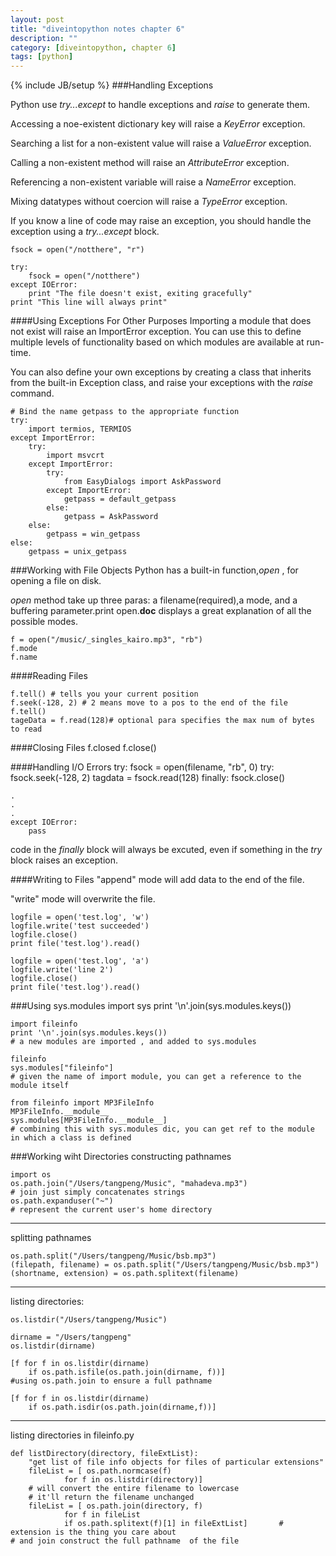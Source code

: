 ```yaml
---
layout: post
title: "diveintopython notes chapter 6"
description: ""
category: [diveintopython, chapter 6]
tags: [python]
---
```

{% include JB/setup %}
###Handling Exceptions

Python use *try...except* to handle exceptions and *raise* to generate them.

Accessing a noe-existent dictionary key will raise a *KeyError* exception.

Searching a list for a non-existent value will raise a *ValueError* exception.

Calling a non-existent method will raise an *AttributeError* exception.

Referencing a non-existent variable will raise a *NameError* exception.

Mixing datatypes without coercion will raise a *TypeError* exception.

If you know a line of code may raise an exception, you should handle the exception using a *try...except* block.

	fsock = open("/notthere", "r")
	
	try:
		fsock = open("/notthere")
	except IOError:
		print "The file doesn't exist, exiting gracefully"
	print "This line will always print"

####Using Exceptions For Other Purposes
Importing a module that does not exist will raise an ImportError exception. You can use this to define multiple levels of functionality based on which modules are available at run-time.

You can also define your own exceptions by creating a class that inherits from the built-in Exception class, and raise your exceptions with the *raise* command.

	# Bind the name getpass to the appropriate function
	try:
		import termios, TERMIOS
	except ImportError:
		try:
			import msvcrt
		except ImportError:
			try:
				from EasyDialogs import AskPassword
			except ImportError:
				getpass = default_getpass
			else:
				getpass = AskPassword
		else:
			getpass = win_getpass
	else:
		getpass = unix_getpass
		
###Working with File Objects
Python has a built-in function,*open* , for opening a file on  disk.

*open* method take up three paras: a filename(required),a mode, and a buffering parameter.print open.__doc__ displays a great explanation of all the possible modes.

	f = open("/music/_singles_kairo.mp3", "rb")
	f.mode
	f.name

####Reading Files

	f.tell() # tells you your current position 
	f.seek(-128, 2) # 2 means move to a pos to the end of the file
	f.tell()
	tageData = f.read(128)# optional para specifies the max num of bytes to read

####Closing Files
	f.closed
	f.close()
	

####Handling I/O Errors
	try:
		fsock = open(filename, "rb", 0)
		try:
			fsock.seek(-128, 2)	
			tagdata = fsock.read(128)
		finally:
			fsock.close()
	
	.
	.
	.
	except IOError:
		pass

code in the *finally* block will always be excuted, even if something in the *try* block raises an exception.

####Writing to Files
"append" mode will add data to the end of the file.  

"write" mode will overwrite the file.  

	logfile = open('test.log', 'w')
	logfile.write('test succeeded')
	logfile.close()
	print file('test.log').read()
	
	logfile = open('test.log', 'a')
	logfile.write('line 2')
	logfile.close()
	print file('test.log').read()
	
###Using sys.modules
	import sys
	print '\n'.join(sys.modules.keys())
	
	import fileinfo
	print '\n'.join(sys.modules.keys())
	# a new modules are imported , and added to sys.modules
	
	fileinfo
	sys.modules["fileinfo"]
	# given the name of import module, you can get a reference to the module itself
	
	from fileinfo import MP3FileInfo
	MP3FileInfo.__module__
	sys.modules[MP3FileInfo.__module__]
	# combining this with sys.modules dic, you can get ref to the module in which a class is defined
	
	
		
###Working wiht Directories
constructing pathnames

	import os
	os.path.join("/Users/tangpeng/Music", "mahadeva.mp3")
	# join just simply concatenates strings
	os.path.expanduser("~")
	# represent the current user's home directory
	
---
splitting pathnames

	os.path.split("/Users/tangpeng/Music/bsb.mp3")
	(filepath, filename) = os.path.split("/Users/tangpeng/Music/bsb.mp3")
	(shortname, extension) = os.path.splitext(filename)
	
___
listing directories:

		
	os.listdir("/Users/tangpeng/Music")
	
	dirname = "/Users/tangpeng"
	os.listdir(dirname)
	
	[f for f in os.listdir(dirname)
		if os.path.isfile(os.path.join(dirname, f))]
	#using os.path.join to ensure a full pathname
	
	[f for f in os.listdir(dirname)
		if os.path.isdir(os.path.join(dirname,f))]	
---
listing directories in fileinfo.py

	
	def listDirectory(directory, fileExtList):
		"get list of file info objects for files of particular extensions"
		fileList = [ os.path.normcase(f) 
				for f in os.listdir(directory)]
		# will convert the entire filename to lowercase
		# it'll return the filename unchanged		
		fileList = [ os.path.join(directory, f)
				for f in fileList
				if os.path.splitext(f)[1] in fileExtList]	    # extension is the thing you care about
	# and join construct the full pathname	of the file
	
	
	